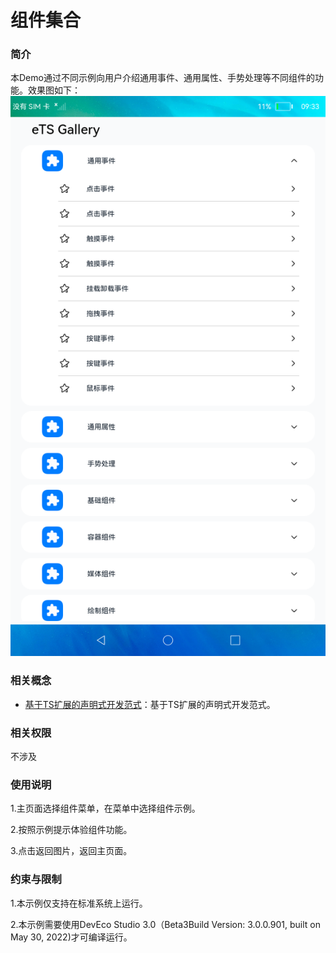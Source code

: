 # 组件集合

### 简介

本Demo通过不同示例向用户介绍通用事件、通用属性、手势处理等不同组件的功能。效果图如下：
![](screenshots/devices/index.png)

### 相关概念

- [基于TS扩展的声明式开发范式](https://gitee.com/openharmony/docs/blob/master/zh-cn/application-dev/reference/arkui-ts/Readme-CN.md)：基于TS扩展的声明式开发范式。

### 相关权限

不涉及

### 使用说明

1.主页面选择组件菜单，在菜单中选择组件示例。

2.按照示例提示体验组件功能。

3.点击返回图片，返回主页面。

### 约束与限制

1.本示例仅支持在标准系统上运行。

2.本示例需要使用DevEco Studio 3.0（Beta3Build Version: 3.0.0.901, built on May 30, 2022)才可编译运行。